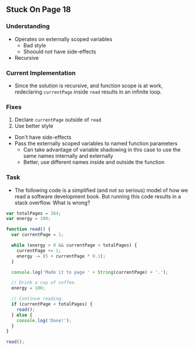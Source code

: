 ## Stuck On Page 18

### Understanding
- Operates on externally scoped variables
  * Bad style
  * Shoould not have side-effects
- Recursive

### Current Implementation
- Since the solution is recursive, and function scope is at work, redeclaring `currentPage` inside `read` results in an infinite loop.

### Fixes
1. Declare `currentPage` outside of `read`
2. Use better style
  + Don't have side-effects
  + Pass the externally scoped variables to named function parameters
    * Can take advantage of variable shadowing in this case to use the same names internally and externally
    * Better, use different names inside and outside the function

### Task
- The following code is a simplified (and not so serious) model of how we read a software development book. But running this code results in a stack overflow. What is wrong?
```js
var totalPages = 364;
var energy = 100;

function read() {
  var currentPage = 1;

  while (energy > 0 && currentPage < totalPages) {
    currentPage += 1;
    energy -= (5 + currentPage * 0.1);
  }

  console.log('Made it to page ' + String(currentPage) + '.');

  // Drink a cup of coffee.
  energy = 100;

  // Continue reading.
  if (currentPage < totalPages) {
    read();
  } else {
    console.log('Done!');
  }
}

read();
```